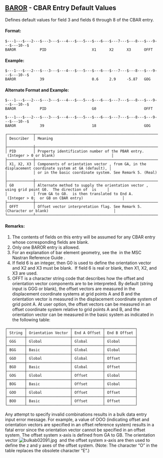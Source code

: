 ## [BAROR](https://help.hexagonmi.com/bundle/MSC_Nastran_2022.4/page/Nastran_Combined_Book/qrg/bulkab/TOC.BAROR.xhtml) - CBAR Entry Default Values

Defines default values for field 3 and fields 6 through 8 of the CBAR entry.

#### Format:

```nastran
$---1---$---2---$---3---$---4---$---5---$---6---$---7---$---8---$---9---$---10--$
BAROR           PID                     X1      X2      X3      OFFT            
```

#### Example:

```nastran
$---1---$---2---$---3---$---4---$---5---$---6---$---7---$---8---$---9---$---10--$
BAROR           39                      0.6     2.9     -5.87   GOG             
```

#### Alternate Format and Example:

```nastran
$---1---$---2---$---3---$---4---$---5---$---6---$---7---$---8---$---9---$---10--$
BAROR           PID                     G0                      OFFT            
```

```nastran
$---1---$---2---$---3---$---4---$---5---$---6---$---7---$---8---$---9---$---10--$
BAROR           39                      18                      GOG             
```

```text
┌────────────┬────────────────────────────────────────────────────────────────────────────────────────────────────┐
│ Describer  │ Meaning                                                                                            │
├────────────┼────────────────────────────────────────────────────────────────────────────────────────────────────┤
│ PID        │ Property identification number of the PBAR entry.  (Integer > 0 or blank)                          │
├────────────┼────────────────────────────────────────────────────────────────────────────────────────────────────┤
│ X1, X2, X3 │ Components of orientation vector , from GA, in the displacement coordinate system at GA (default), │
│            │ or in the basic coordinate system. See Remark 5. (Real)                                            │
├────────────┼────────────────────────────────────────────────────────────────────────────────────────────────────┤
│ G0         │ Alternate method to supply the orientation vector , using grid point G0.  The direction of  is     │
│            │ from GA to G0.  is then translated to End A.  (Integer > 0;  or GB on CBAR entry)                  │
├────────────┼────────────────────────────────────────────────────────────────────────────────────────────────────┤
│ OFFT       │ Offset vector interpretation flag. See Remark 5. (Character or blank)                              │
└────────────┴────────────────────────────────────────────────────────────────────────────────────────────────────┘
```

#### Remarks:

1. The contents of fields on this entry will be assumed for any CBAR entry whose corresponding fields are blank.
2. Only one BAROR entry is allowed.
3. For an explanation of bar element geometry, see the   in the  MSC Nastran Reference Guide .
4. If field 6 is an integer, then G0 is used to define the orientation vector and X2 and X3 must be blank.  If field 6 is real or blank, then X1, X2, and X3 are used.
5. OFFT is a character string code that describes how the offset and orientation vector components are to be interpreted. By default (string input is GGG or blank), the offset vectors are measured in the displacement coordinate systems at grid points A and B and the orientation vector is measured in the displacement coordinate system of grid point A. At user option, the offset vectors can be measured in an offset coordinate system relative to grid points A and B, and the orientation vector can be measured in the basic system as indicated in the following table:

```text
┌────────┬────────────────────┬──────────────┬──────────────┐
│ String │ Orientation Vector │ End A Offset │ End B Offset │
├────────┼────────────────────┼──────────────┼──────────────┤
│ GGG    │ Global             │ Global       │ Global       │
├────────┼────────────────────┼──────────────┼──────────────┤
│ BGG    │ Basic              │ Global       │ Global       │
├────────┼────────────────────┼──────────────┼──────────────┤
│ GGO    │ Global             │ Global       │ Offset       │
├────────┼────────────────────┼──────────────┼──────────────┤
│ BGO    │ Basic              │ Global       │ Offset       │
├────────┼────────────────────┼──────────────┼──────────────┤
│ GOG    │ Global             │ Offset       │ Global       │
├────────┼────────────────────┼──────────────┼──────────────┤
│ BOG    │ Basic              │ Offset       │ Global       │
├────────┼────────────────────┼──────────────┼──────────────┤
│ GOO    │ Global             │ Offset       │ Offset       │
├────────┼────────────────────┼──────────────┼──────────────┤
│ BOO    │ Basic              │ Offset       │ Offset       │
└────────┴────────────────────┴──────────────┴──────────────┘
```

Any attempt to specify invalid combinations results in a bulk data entry input error message. For example, a value of OOO (indicating offset and orientation vectors are specified in an offset reference system) results in a fatal error since the orientation vector cannot be specified in an offset system. The offset system x-axis is defined from GA to GB. The orientation vector  ![bulkab02091.jpg](https://help-be.hexagonmi.com/bundle/MSC_Nastran_2022.4/page/Nastran_Combined_Book/qrg/bulkab/../../../assets/bulkab02091.jpg?_LANG=enus)  and the offset system x-axis are then used to define the z and y axes of the offset system. (Note: The character “O” in the table replaces the obsolete character “E”.)
